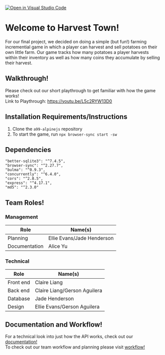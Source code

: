 [![Open in Visual Studio Code](https://classroom.github.com/assets/open-in-vscode-f059dc9a6f8d3a56e377f745f24479a46679e63a5d9fe6f495e02850cd0d8118.svg)](https://classroom.github.com/online_ide?assignment_repo_id=6243069&assignment_repo_type=AssignmentRepo)
# Welcome to Harvest Town!

For our final project, we decided on doing a simple (but fun!) farming incremential game in which a player can harvest and sell potatoes on their own little farm. Our game tracks how many potatoes a player harvests within their inventory as well as how many coins they accumulate by selling their harvest.

## Walkthrough!

Please check out our short playthrough to get familiar with how the game works!\
Link to Playthrough: https://youtu.be/L5c2RYW13D0

## Installation Requirements/Instructions
1. Clone the ```a99-alpinejs``` repository 
2. To start the game, run ```npx browser-sync start -sw```

## Dependencies
    "better-sqlite3": "^7.4.5",
    "browser-sync": "^2.27.7",
    "bulma": "^0.9.3",
    "concurrently": "^6.4.0",
    "cors": "^2.8.5",
    "express": "^4.17.1",
    "md5": "^2.3.0"


## Team Roles!

### Management
Role|Name(s)
---|---
Planning|Ellie Evans/Jade Henderson
Documentation|Alice Yu 

### Technical 
Role|Name(s)
---|---
Front end|Claire Liang 
Back end|Claire Liang/Gerson Aguilera
Database|Jade Henderson
Design|Ellie Evans/Gerson Aguilera

## Documentation and Workflow! 

For a technical look into just how the API works, check out our [documentation!](docs/documentation.md)\
To check out our team workflow and planning please visit [workflow!](docs/workflow.md)
